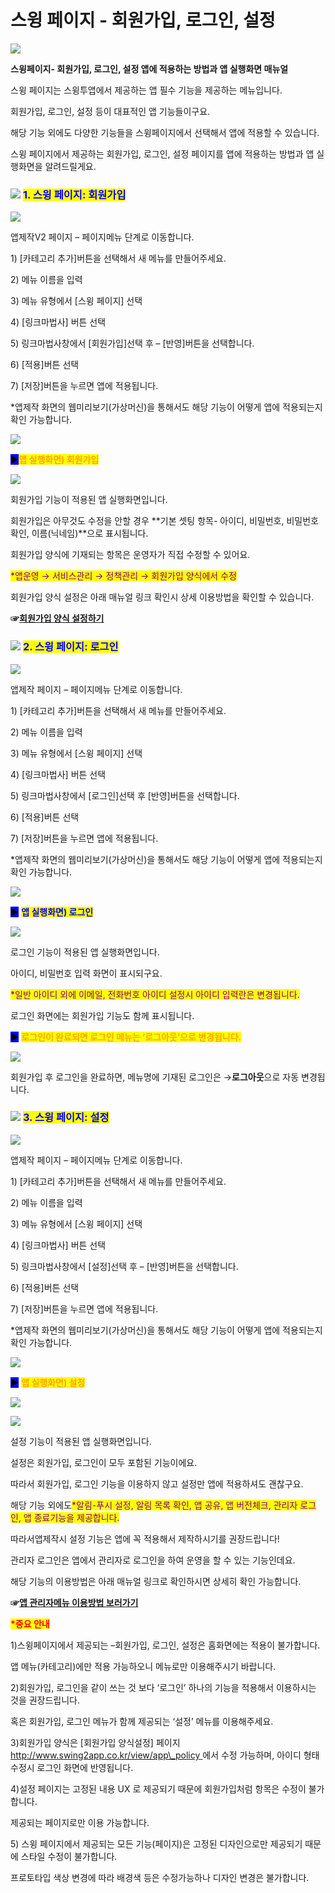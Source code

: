 # 스윙 페이지 - 회원가입, 로그인, 설정

![](https://wp.swing2app.co.kr/wp-content/uploads/2020/10/%EC%8A%A4%EC%9C%99%ED%8E%98%EC%9D%B4%EC%A7%80-%EC%A0%9C%EB%AA%A9%EB%8F%84%EC%9B%80%EB%A7%901.png)

**스윙페이지- 회원가입, 로그인, 설정 앱에 적용하는 방법과 앱 실행화면 매뉴얼**

스윙 페이지는 스윙투앱에서 제공하는 앱 필수 기능을 제공하는 메뉴입니다.

회원가입, 로그인, 설정 등이 대표적인 앱 기능들이구요.

해당 기능 외에도 다양한 기능들을 스윙페이지에서 선택해서 앱에 적용할 수 있습니다.

스윙 페이지에서 제공하는 회원가입, 로그인, 설정 페이지를 앱에 적용하는 방법과 앱 실행화면을 알려드릴게요.



### ![](https://wp.swing2app.co.kr/wp-content/uploads/2020/04/%EB%8B%A8%EB%9D%BD1-e1611212616323.png) <mark style="color:blue;">**1. 스윙 페이지: 회원가입**</mark>

![](https://wp.swing2app.co.kr/wp-content/uploads/2020/10/%ED%9A%8C%EC%9B%90%EA%B0%80%EC%9E%852-1.png)

앱제작V2 페이지 – 페이지메뉴 단계로 이동합니다.

1\) \[카테고리 추가]버튼을 선택해서 새 메뉴를 만들어주세요.

2\) 메뉴 이름을 입력

3\) 메뉴 유형에서 \[스윙 페이지] 선택

4\) \[링크마법사] 버튼 선택

5\) 링크마법사창에서 \[회원가입]선택 후 – \[반영]버튼을 선택합니다.

6\) \[적용]버튼 선택

7\) \[저장]버튼을 누르면 앱에 적용됩니다.

\*앱제작 화면의 웹미리보기(가상머신)을 통해서도 해당 기능이 어떻게 앱에 적용되는지 확인 가능합니다.

![](https://wp.swing2app.co.kr/wp-content/uploads/2020/09/%EC%BA%A1%EC%B2%9833.png)

<mark style="background-color:blue;">**▶**</mark><mark style="color:orange;">**앱 실행화면) 회원가입**</mark>

![](https://wp.swing2app.co.kr/wp-content/uploads/2020/10/%EC%95%B1%ED%9A%8C%EC%9B%90%EA%B0%80%EC%9E%85%ED%99%94%EB%A9%B4.png)

회원가입 기능이 적용된 앱 실행화면입니다.

회원가입은 아무것도 수정을 안할 경우 **기본 셋팅 항목- 아이디, 비밀번호, 비밀번호확인, 이름(닉네임)**으로 표시됩니다.

회원가입 양식에 기재되는 항목은 운영자가 직접 수정할 수 있어요.

<mark style="color:purple;">\*앱운영 → 서비스관리 → 정책관리 → 회원가입 양식에서 수정</mark>

회원가입 양식 설정은 아래 매뉴얼 링크 확인시 상세 이용방법을 확인할 수 있습니다.

**☞**[**회원가입 양식 설정하기**](../../appmanage/service/signup.md)



### ![](https://wp.swing2app.co.kr/wp-content/uploads/2020/04/%EB%8B%A8%EB%9D%BD1-e1611212616323.png) <mark style="color:blue;">**2. 스윙 페이지: 로그인**</mark>

![](https://wp.swing2app.co.kr/wp-content/uploads/2020/10/%EB%A1%9C%EA%B7%B8%EC%9D%B82-1.png)

앱제작 페이지 – 페이지메뉴 단계로 이동합니다.

1\) \[카테고리 추가]버튼을 선택해서 새 메뉴를 만들어주세요.

2\) 메뉴 이름을 입력

3\) 메뉴 유형에서 \[스윙 페이지] 선택

4\) \[링크마법사] 버튼 선택

5\) 링크마법사창에서 \[로그인]선택 후 \[반영]버튼을 선택합니다.

6\) \[적용]버튼 선택

7\) \[저장]버튼을 누르면 앱에 적용됩니다.

\*앱제작 화면의 웹미리보기(가상머신)을 통해서도 해당 기능이 어떻게 앱에 적용되는지 확인 가능합니다.

![](https://wp.swing2app.co.kr/wp-content/uploads/2020/09/%EC%BA%A1%EC%B2%9833.png)

<mark style="background-color:blue;">**▶**</mark> <mark style="color:blue;">**앱 실행화면) 로그인**</mark>

![](https://wp.swing2app.co.kr/wp-content/uploads/2020/10/%EC%95%B1%EB%A1%9C%EA%B7%B8%EC%9D%B8%ED%99%94%EB%A9%B4.png)

로그인 기능이 적용된 앱 실행화면입니다.

아이디, 비밀번호 입력 화면이 표시되구요.

<mark style="color:purple;">\*일반 아이디 외에 이메일, 전화번호 아이디 설정시 아이디 입력란은 변경됩니다.</mark>

로그인 화면에는 회원가입 기능도 함께 표시됩니다.



<mark style="background-color:blue;">**▶**</mark> <mark style="color:orange;">**로그인이 완료되면 로그인 메뉴는 ‘로그아웃’으로 변경됩니다.**</mark>

![](https://wp.swing2app.co.kr/wp-content/uploads/2020/10/%EC%95%B1%EB%A1%9C%EA%B7%B8%EC%9D%B82.png)

회원가입 후 로그인을 완료하면, 메뉴명에 기재된 로그인은 →**로그아웃**으로 자동 변경됩니다.



### ![](https://wp.swing2app.co.kr/wp-content/uploads/2020/04/%EB%8B%A8%EB%9D%BD1-e1611212616323.png) <mark style="color:blue;">**3. 스윙 페이지: 설정**</mark>

![](https://wp.swing2app.co.kr/wp-content/uploads/2020/10/%EB%A1%9C%EA%B7%B8%EC%9D%B83-1.png)

앱제작 페이지 – 페이지메뉴 단계로 이동합니다.

1\) \[카테고리 추가]버튼을 선택해서 새 메뉴를 만들어주세요.

2\) 메뉴 이름을 입력

3\) 메뉴 유형에서 \[스윙 페이지] 선택

4\) \[링크마법사] 버튼 선택

5\) 링크마법사창에서 \[설정]선택 후 – \[반영]버튼을 선택합니다.

6\) \[적용]버튼 선택

7\) \[저장]버튼을 누르면 앱에 적용됩니다.

\*앱제작 화면의 웹미리보기(가상머신)을 통해서도 해당 기능이 어떻게 앱에 적용되는지 확인 가능합니다.

![](https://wp.swing2app.co.kr/wp-content/uploads/2020/09/%EC%BA%A1%EC%B2%9833.png)

<mark style="background-color:blue;">**▶**</mark> <mark style="color:orange;">**앱 실행화면) 설정**</mark>

![](https://wp.swing2app.co.kr/wp-content/uploads/2020/10/%EC%95%B1%EC%84%A4%EC%A0%95%ED%99%94%EB%A9%B41.png)

![](https://wp.swing2app.co.kr/wp-content/uploads/2020/10/%EC%95%B1%EC%84%A4%EC%A0%95%ED%99%94%EB%A9%B42.png)

설정 기능이 적용된 앱 실행화면입니다.

설정은 회원가입, 로그인이 모두 포함된 기능이에요.

따라서 회원가입, 로그인 기능을 이용하지 않고 설정만 앱에 적용하셔도 괜찮구요.

해당 기능 외에도<mark style="color:purple;">\*알림-푸시 설정, 알림 목록 확인, 앱 공유, 앱 버전체크, 관리자 로그인, 앱 종료기능을 제공합니다.</mark>

따라서앱제작시 설정 기능은 앱에 꼭 적용해서 제작하시기를 권장드립니다!



관리자 로그인은 앱에서 관리자로 로그인을 하여 운영을 할 수 있는 기능인데요.

해당 기능의 이용방법은 아래 매뉴얼 링크로 확인하시면 상세히 확인 가능합니다.

**☞**[**앱 관리자메뉴 이용방법 보러가기**](../../../undefined/appoperation/appmanager.md)





<mark style="color:red;">**\*중요 안내**</mark>

1\)스윙페이지에서 제공되는 –회원가입, 로그인, 설정은 홈화면에는 적용이 불가합니다.

앱 메뉴(카테고리)에만 적용 가능하오니 메뉴로만 이용해주시기 바랍니다.

2\)회원가입, 로그인을 같이 쓰는 것 보다 ‘로그인’ 하나의 기능을 적용해서 이용하시는 것을 권장드립니다.

혹은 회원가입, 로그인 메뉴가 함께 제공되는 ‘설정’ 메뉴를 이용해주세요.

3\)회원가입 양식은 \[회원가입 양식설정] 페이지 [http://www.swing2app.co.kr/view/app\_policy ](http://www.swing2app.co.kr/view/app\_policy)에서 수정 가능하며, 아이디 형태 수정시 로그인 화면에 반영됩니다.

4\)설정 페이지는 고정된 내용 UX 로 제공되기 때문에 회원가입처럼 항목은 수정이 불가합니다.

제공되는 페이지로만 이용 가능합니다.

5\) 스윙 페이지에서 제공되는 모든 기능(페이지)은 고정된 디자인으로만 제공되기 때문에 스타일 수정이 불가합니다.

프로토타입 색상 변경에 따라 배경색 등은 수정가능하나 디자인 변경은 불가합니다.


